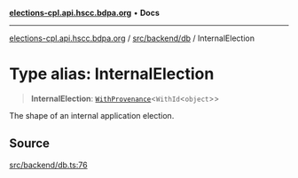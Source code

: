 [**elections-cpl.api.hscc.bdpa.org**](../../../../README.md) • **Docs**

***

[elections-cpl.api.hscc.bdpa.org](../../../../README.md) / [src/backend/db](../README.md) / InternalElection

# Type alias: InternalElection

> **InternalElection**: [`WithProvenance`](WithProvenance.md)\<`WithId`\<`object`\>\>

The shape of an internal application election.

## Source

[src/backend/db.ts:76](https://github.com/nhscc/elections_cpl.api.hscc.bdpa.org/blob/46ed5b306a3fd199be2bd28706c3da03542c6da3/src/backend/db.ts#L76)
